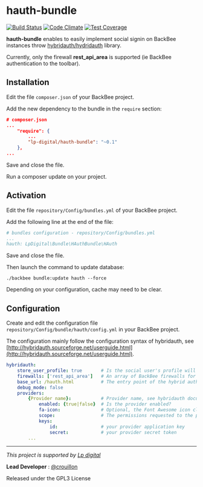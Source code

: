 hauth-bundle
============

[![Build Status](https://travis-ci.org/Lp-digital/hauth-bundle.svg?branch=master)](https://travis-ci.org/Lp-digital/hauth-bundle)
[![Code Climate](https://codeclimate.com/github/Lp-digital/hauth-bundle/badges/gpa.svg)](https://codeclimate.com/github/Lp-digital/hauth-bundle)
[![Test Coverage](https://codeclimate.com/github/Lp-digital/hauth-bundle/badges/coverage.svg)](https://codeclimate.com/github/Lp-digital/hauth-bundle/coverage)

**hauth-bundle** enables to easily implement social signin on BackBee instances throw [hybridauth/hydridauth](http://hybridauth.sourceforge.net/) library.

Currently, only the firewall **rest_api_area** is supported (ie BackBee authentication to the toolbar).


Installation
------------
Edit the file `composer.json` of your BackBee project.

Add the new dependency to the bundle in the `require` section:
```json
# composer.json
...
    "require": {
        ...
        "lp-digital/hauth-bundle": "~0.1"
    },
...
```

Save and close the file.

Run a composer update on your project.


Activation
----------
Edit the file `repository/Config/bundles.yml` of your BackBee project.

Add the following line at the end of the file:
```yaml
# bundles configuration - repository/Config/bundles.yml
...
hauth: LpDigital\Bundle\HAuthBundle\HAuth
```

Save and close the file.

Then launch the command to update database:
```
./backbee bundle:update hauth --force
```

Depending on your configuration, cache may need to be clear.


Configuration
-------------
Create and edit the configuration file `repository/Config/bundle/hauth/config.yml` in your BackBee project.

The configuration mainly follow the configuration syntax of hybridauth, see [http://hybridauth.sourceforge.net/userguide.html](http://hybridauth.sourceforge.net/userguide.html).
```yaml
hybridauth:
    store_user_profile: true       # Is the social user's profile will be stored in db?        
    firewalls: ['rest_api_area']   # An array of BackBee firewalls for which hauth-bundle will propose hydrid authentication
    base_url: /hauth.html          # The entry point of the hybrid authentication
    debug_mode: false
    providers:
        {Provider name}:           # Provider name, see hybridauth documentation for supported list
            enabled: {true|false}  # Is the provider enabled?
            fa-icon:               # Optional, the Font Awesome icon class name for the provider
            scope:                 # The permissions requested to the provider
            keys:
                id:                # your provider application key
                secret:            # your provider secret token
        ...
```


---

*This project is supported by [Lp digital](http://www.lp-digital.fr/en/)*

**Lead Developer** : [@crouillon](https://github.com/crouillon)

Released under the GPL3 License
